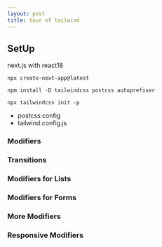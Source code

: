 ```yaml
---
layout: post
title: tour of tailwind
---
```


## SetUp

next.js with react18
~~~
npx create-next-app@latest
~~~

~~~
npm install -D tailwindcss postcss autoprefixer
~~~

~~~
npx tailwindcss init -p  
~~~
- postcss.config
- tailwind.config.js


### Modifiers
### Transitions
### Modifiers for Lists
### Modifiers for Forms
### More Modifiers
### Responsive Modifiers